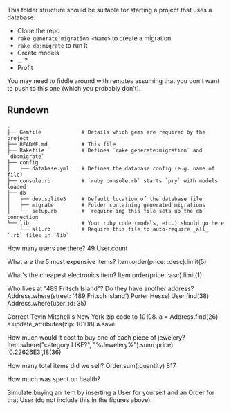 This folder structure should be suitable for starting a project that uses a database:

* Clone the repo
* `rake generate:migration <Name>` to create a migration
* `rake db:migrate` to run it
* Create models
* ... ?
* Profit

You may need to fiddle around with remotes assuming that you don't want to push to this one (which you probably don't).

## Rundown

```
.
├── Gemfile             # Details which gems are required by the project
├── README.md           # This file
├── Rakefile            # Defines `rake generate:migration` and `db:migrate`
├── config
│   └── database.yml    # Defines the database config (e.g. name of file)
├── console.rb          # `ruby console.rb` starts `pry` with models loaded
├── db
│   ├── dev.sqlite3     # Default location of the database file
│   ├── migrate         # Folder containing generated migrations
│   └── setup.rb        # `require`ing this file sets up the db connection
└── lib                 # Your ruby code (models, etc.) should go here
    └── all.rb          # Require this file to auto-require _all_ `.rb` files in `lib`
```

How many users are there? 49
User.count

What are the 5 most expensive items? Item.order(price: :desc).limit(5)

What's the cheapest electronics item? Item.order(price: :asc).limit(1)

Who lives at "489 Fritsch Island"? Do they have another address? 
Address.where(street: '489 Fritsch Island') Porter Hessel
User.find(38)
Address.where(user_id: 35)

Correct Tevin Mitchell's New York zip code to 10108.
a = Address.find(26)
a.update_attributes(zip: 10108)
a.save

How much would it cost to buy one of each piece of jewelery?
Item.where("category LIKE?", "%Jewelery%").sum(:price)
'0.22626E3',18(36)

How many total items did we sell? Order.sum(:quantity) 817

How much was spent on health? 

Simulate buying an item by inserting a User for yourself and an Order for that User (do not include this in the figures above).









